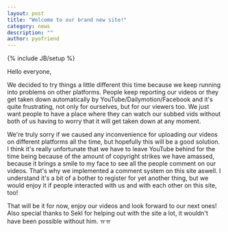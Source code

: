 ```yaml
---
layout: post
title: "Welcome to our brand new site!"
category: news
description: ""
author: pyofriend
---
```

{% include JB/setup %}

Hello everyone,

We decided to try things a little different this time because we keep running into problems on other platforms. People keep reporting our videos or they get taken down automatically by YouTube/Dailymotion/Facebook and it's quite frustrating, not only for ourselves, but for our viewers too. We just want people to have a place where they can watch our subbed vids without both of us having to worry that it will get taken down at any moment.

We're truly sorry if we caused any inconvenience for uploading our videos on different platforms all the time, but hopefully this will be a good solution. I think it's really unfortunate that we have to leave YouTube behind for the time being because of the amount of copyright strikes we have amassed, because it brings a smile to my face to see all the people comment on our videos. That's why we implemented a comment system on this site aswell. I understand it's a bit of a bother to register for yet another thing, but we would enjoy it if people interacted with us and with each other on this site, too!

That will be it for now, enjoy our videos and look forward to our next ones!
Also special thanks to Sekl for helping out with the site a lot, it wouldn't have been possible without him. ㅠㅠ